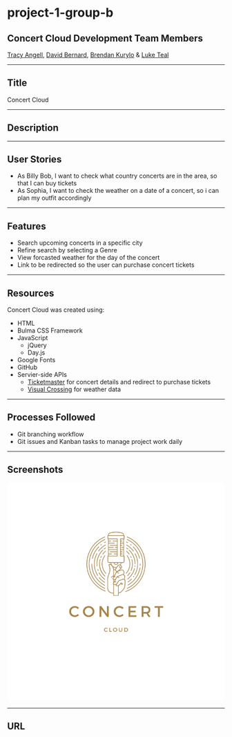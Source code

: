 # project-1-group-b
## Concert Cloud Development Team Members
[Tracy Angell](https://github.com/tracye1083), [David Bernard](https://github.com/dbernard87), [Brendan Kurylo](https://github.com/Bkrendan12) & [Luke Teal](https://github.com/luketeal)
***
## Title
Concert Cloud
***
## Description

*** 
## User Stories
- As Billy Bob, I want to check what country concerts are in the area, so that I can buy tickets
- As Sophia, I want to check the weather on a date of a concert, so i can plan my outfit accordingly
***
## Features
- Search upcoming concerts in a specific city
- Refine search by selecting a Genre
- View forcasted weather for the day of the concert
- Link to be redirected so the user can purchase concert tickets
***
## Resources 
Concert Cloud was created using:
- HTML
- Bulma CSS Framework
- JavaScript
    - jQuery
    - Day.js
- Google Fonts
- GitHub
- Servier-side APIs
    - [Ticketmaster](https://developer.ticketmaster.com/) for concert details and redirect to purchase tickets
    - [Visual Crossing](https://www.visualcrossing.com/) for weather data
***
## Processes Followed
- Git branching workflow
- Git issues and Kanban tasks to manage project work daily
***
## Screenshots
![Concert Cloud Logo as a placeholder](assets/css/images/concertcloud.png)
***
## URL



